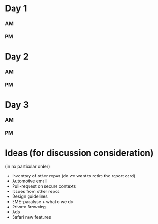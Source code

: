 # Day 1
### AM
### PM

# Day 2
### AM
### PM

# Day 3
### AM
### PM

# Ideas (for discussion consideration)
(in no particular order)

* Inventory of other repos (do we want to retire the report card)
* Automotive email
* Pull-request on secure contexts
* Issues from other repos
* Design guidelines
* EME-pacalyse + what o we do
* Private Browsing
* Ads
* Safari new features

